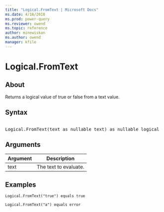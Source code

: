 ```yaml
---
title: "Logical.FromText | Microsoft Docs"
ms.date: 4/16/2018
ms.prod: power-query
ms.reviewer: owend
ms.topic: reference
author: minewiskan
ms.author: owend
manager: kfile
---
```

# Logical.FromText

  
## About  
Returns a logical value of true or false from a text value.  
  
## Syntax

<pre> 
Logical.FromText(text as nullable text) as nullable logical  
</pre>
  
## Arguments  
  
|Argument|Description|  
|------------|---------------|  
|text|The text to evaluate.|  
  
## Examples  
  
```powerquery-m
Logical.FromText("true") equals true  
```  
  
```powerquery-m
Logical.FromText("a") equals error  
```  
